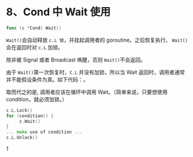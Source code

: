 # 8、Cond 中 Wait 使用
```go
func (c *Cond) Wait() 
```

`Wait()`会自动释放 `c.L 锁`，并挂起调用者的 goroutine。之后恢复执行， `Wait()`会在返回时对 `c.L` 加锁。

 除非被 Signal 或者 Broadcast 唤醒，否则 `Wait()`不会返回。

 由于 `Wait()`第一次恢复时，`C.L` 并没有加锁，所以当 Wait 返回时，调用者通常 并不能假设条件为真。如下代码：。

 取而代之的是, 调用者应该在循环中调用 Wait。（简单来说，只要想使用 condition，就必须加锁。）

```go
c.L.Lock() 
for !condition() {
     c.Wait()
}
... make use of condition ... 
c.L.Unlock()
```

1